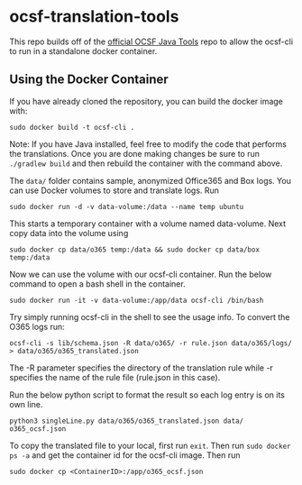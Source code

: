 # ocsf-translation-tools
This repo builds off of the [official OCSF Java Tools](https://github.com/ocsf/ocsf-java-tools) repo to allow the ocsf-cli to run in a standalone docker container.

## Using the Docker Container
If you have already cloned the repository, you can build the docker image with:

```
sudo docker build -t ocsf-cli .
```

Note: If you have Java installed, feel free to modify the code that performs the translations. Once you are done making changes be sure to run `./gradlew build` and then rebuild the container with the command above.


The `data/` folder contains sample, anonymized Office365 and Box logs. You can use Docker volumes to store and translate logs. Run

```
sudo docker run -d -v data-volume:/data --name temp ubuntu
```

This starts a temporary container  with a volume named data-volume. Next copy data into the volume using 

```
sudo docker cp data/o365 temp:/data && sudo docker cp data/box temp:/data
```

Now we can use the volume with our ocsf-cli container. Run the below command to open a bash shell in the container. 

```
sudo docker run -it -v data-volume:/app/data ocsf-cli /bin/bash
```

Try simply running ocsf-cli in the shell to see the usage info. To convert the O365 logs run:

```
ocsf-cli -s lib/schema.json -R data/o365/ -r rule.json data/o365/logs/ > data/o365/o365_translated.json
```
The -R parameter specifies the directory of the translation rule while -r specifies the name of the rule file (rule.json in this case). 

Run the below python script to format the result so each log entry is on its own line.

```
python3 singleLine.py data/o365/o365_translated.json data/  o365_ocsf.json
```

To copy the translated file to your local, first run `exit`. Then run `sudo docker ps -a` and get the container id for the ocsf-cli image. Then run

```
sudo docker cp <ContainerID>:/app/o365_ocsf.json 
```





